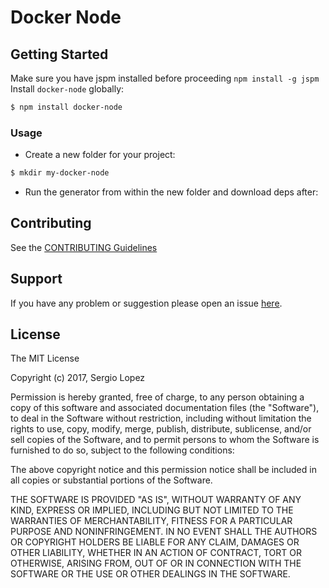 # Docker Node

## Getting Started
Make sure you have jspm installed before proceeding `npm install -g jspm`
Install `docker-node` globally:

```bash
$ npm install docker-node
```
### Usage

* Create a new folder for your project:

```bash
$ mkdir my-docker-node
```

* Run the generator from within the new folder and download deps after:

## Contributing

See the [CONTRIBUTING Guidelines](https://github.com/sloppylopez/docker-node/blob/master/CONTRIBUTING.md)

## Support
If you have any problem or suggestion please open an issue [here](https://github.com/sloppylopez/docker-node/issues).

## License 

The MIT License

Copyright (c) 2017, Sergio Lopez

Permission is hereby granted, free of charge, to any person
obtaining a copy of this software and associated documentation
files (the "Software"), to deal in the Software without
restriction, including without limitation the rights to use,
copy, modify, merge, publish, distribute, sublicense, and/or sell
copies of the Software, and to permit persons to whom the
Software is furnished to do so, subject to the following
conditions:

The above copyright notice and this permission notice shall be
included in all copies or substantial portions of the Software.

THE SOFTWARE IS PROVIDED "AS IS", WITHOUT WARRANTY OF ANY KIND,
EXPRESS OR IMPLIED, INCLUDING BUT NOT LIMITED TO THE WARRANTIES
OF MERCHANTABILITY, FITNESS FOR A PARTICULAR PURPOSE AND
NONINFRINGEMENT. IN NO EVENT SHALL THE AUTHORS OR COPYRIGHT
HOLDERS BE LIABLE FOR ANY CLAIM, DAMAGES OR OTHER LIABILITY,
WHETHER IN AN ACTION OF CONTRACT, TORT OR OTHERWISE, ARISING
FROM, OUT OF OR IN CONNECTION WITH THE SOFTWARE OR THE USE OR
OTHER DEALINGS IN THE SOFTWARE.
